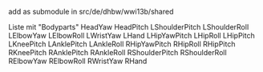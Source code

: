 add as submodule in src/de/dhbw/wwi13b/shared



Liste mit "Bodyparts"
HeadYaw
HeadPitch
LShoulderPitch
LShoulderRoll
LElbowYaw
LElbowRoll
LWristYaw
LHand
LHipYawPitch
LHipRoll
LHipPitch
LKneePitch
LAnklePitch
LAnkleRoll
RHipYawPitch
RHipRoll
RHipPitch
RKneePitch
RAnklePitch
RAnkleRoll
RShoulderPitch
RShoulderRoll
RElbowYaw
RElbowRoll
RWristYaw
RHand
